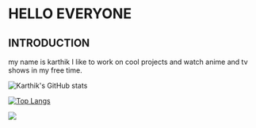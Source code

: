 # HELLO EVERYONE
## INTRODUCTION
my name is karthik
I like to work on cool projects and watch anime and tv shows in my free time. 

![Karthik's GitHub stats](https://github-readme-stats.vercel.app/api?username=gangula-karthik&show_icons=true&theme=dark)

[![Top Langs](https://github-readme-stats.vercel.app/api/top-langs/?username=gangula-karthik&layout=compact&show_icons=true&theme=dark)](https://github.com/anuraghazra/github-readme-stats)


<a href="https://www.codewars.com/users/gangula-karthik"><img src="https://www.codewars.com/users/gangula-karthik/badges/large"></a>


